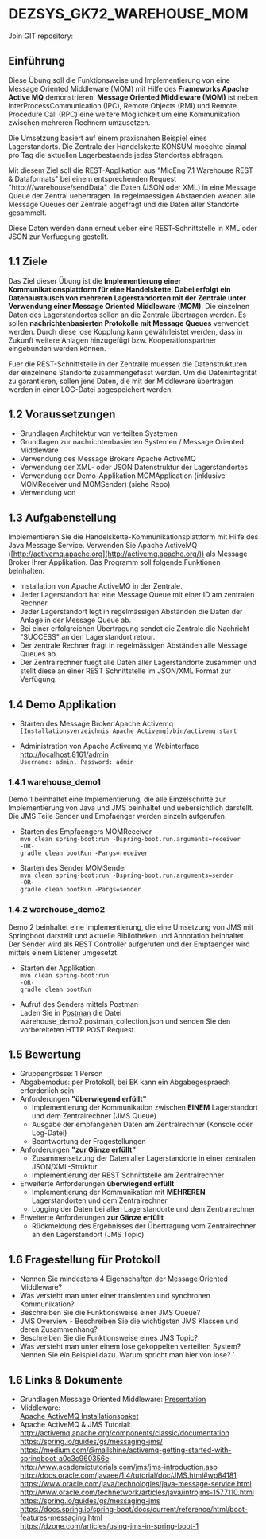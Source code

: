 # DEZSYS_GK72_WAREHOUSE_MOM
Join GIT repository: 

## Einführung

Diese Übung soll die Funktionsweise und Implementierung von eine Message Oriented Middleware (MOM) mit Hilfe des **Frameworks Apache Active MQ** demonstrieren. **Message Oriented Middleware (MOM)** ist neben InterProcessCommunication (IPC), Remote Objects (RMI) und Remote Procedure Call (RPC) eine weitere Möglichkeit um eine Kommunikation zwischen mehreren Rechnern umzusetzen.

Die Umsetzung basiert auf einem praxisnahen Beispiel eines Lagerstandorts. Die Zentrale der Handelskette KONSUM moechte einmal pro Tag die aktuellen Lagerbestaende jedes Standortes abfragen.

Mit diesem Ziel soll die REST-Applikation aus "MidEng 7.1 Warehouse REST &amp; Dataformats" bei einem entsprechenden Request "http://<IP Lagerstandort>/warehouse/sendData" die Daten (JSON oder XML) in eine Message Queue der Zentral uebertragen. 
In regelmaessigen Abstaenden werden alle Message Queues der Zentrale 
abgefragt und die Daten aller Standorte gesammelt.

Diese Daten werden dann erneut ueber eine REST-Schnittstelle in XML oder JSON zur Verfuegung gestellt.

## 1.1 Ziele  

Das Ziel dieser Übung ist die **Implementierung einer Kommunikationsplattform für eine Handelskette. Dabei erfolgt ein Datenaustausch von mehreren Lagerstandorten mit der Zentrale unter Verwendung einer Message Oriented Middleware (MOM)**. Die einzelnen Daten des Lagerstandortes sollen an die Zentrale übertragen werden. Es sollen **nachrichtenbasierten Protokolle mit Message Queues** verwendet werden. Durch diese lose Kopplung kann gewährleistet werden, dass in Zukunft weitere Anlagen hinzugefügt bzw. Kooperationspartner eingebunden werden können.

Fuer die REST-Schnittstelle in der Zentralle muessen die Datenstrukturen der einzelnene Standorte zusammengefasst werden. Um die Datenintegrität zu garantieren, sollen jene Daten, die mit der Middleware übertragen werden in einer LOG-Datei abgespeichert werden.  

## 1.2 Voraussetzungen

*   Grundlagen Architektur von verteilten Systemen
*   Grundlagen zur nachrichtenbasierten Systemen / Message Oriented Middleware  
*   Verwendung des Message Brokers Apache ActiveMQ
*   Verwendung der XML- oder JSON Datenstruktur der Lagerstandortes
*   Verwendung der Demo-Applikation MOMApplication (inklusive MOMReceiver und MOMSender) (siehe Repo)
*   Verwendung von

## 1.3 Aufgabenstellung

Implementieren Sie die Handelskette-Kommunikationsplattform mit Hilfe des Java Message Service. Verwenden Sie Apache ActiveMQ ([http://activemq.apache.org](http://activemq.apache.org/)) als Message Broker Ihrer Applikation. Das Programm soll folgende Funktionen beinhalten:

 *   Installation von Apache ActiveMQ in der Zentrale.
 *   Jeder Lagerstandort hat eine Message Queue mit einer ID am zentralen Rechner.
 *   Jeder Lagerstandort legt in regelmässigen Abständen die Daten der Anlage in der Message Queue ab.
 *   Bei einer erfolgreichen Übertragung sendet die Zentrale die Nachricht "SUCCESS" an den Lagerstandort retour.
 *   Der zentrale Rechner fragt in regelmässigen Abständen alle Message Queues ab.
 *   Der Zentralrechner fuegt alle Daten aller Lagerstandorte zusammen und stellt diese an einer REST Schnittstelle im JSON/XML Format zur Verfügung.

## 1.4 Demo Applikation

*   Starten des Message Broker Apache Activemq  
		`[Installationsverzeichnis Apache Activemq]/bin/activemq start`

*   Administration von Apache Activemq via Webinterface  
		[http://localhost:8161/admin](http://localhost:8161/admin)  
                  `Username: admin, Password: admin`   

### 1.4.1 warehouse_demo1

Demo 1 beinhaltet eine Implementierung, die alle Einzelschritte zur Implementierung von Java und JMS beinhaltet und uebersichtlich darstellt. Die JMS Teile Sender und Empfaenger werden einzeln aufgerufen.

 *   Starten des Empfaengers MOMReceiver  
     `mvn clean spring-boot:run -Dspring-boot.run.arguments=receiver`    
      `-OR-`   
     `gradle clean bootRun -Pargs=receiver`

 *   Starten des Sender MOMSender  
     `mvn clean spring-boot:run -Dspring-boot.run.arguments=sender`   
     `-OR-`   
     `gradle clean bootRun -Pargs=sender`

### 1.4.2 warehouse_demo2

Demo 2 beinhaltet eine Implementierung, die eine Umsetzung von JMS mit Springboot darstellt und aktuelle Bibliotheken und Annotation beinhaltet. Der Sender wird als REST Controller aufgerufen und der Empfaenger wird mittels einem Listener umgesetzt.

*   Starten der Applikation  
    `mvn clean spring-boot:run`   
    `-OR-`    
    `gradle clean bootRun`

*   Aufruf des Senders mittels Postman  
     Laden Sie in [Postman](https://www.postman.com) die Datei warehouse_demo2.postman_collection.json und senden
		 Sie den vorbereiteten HTTP POST Request.

## 1.5 Bewertung  

*   Gruppengrösse: 1 Person
*   Abgabemodus: per Protokoll, bei EK kann ein Abgabegespraech erforderlich sein
*   Anforderungen **"überwiegend erfüllt"**
    *   Implementierung der Kommunikation zwischen **EINEM** Lagerstandort und dem Zentralrechner (JMS Queue)  
    *   Ausgabe der empfangenen Daten am Zentralrechner (Konsole oder Log-Datei)
    *   Beantwortung der Fragestellungen   
*   Anforderungen **"zur Gänze erfüllt"**
    *   Zusammensetzung der Daten aller Lagerstandorte in einer zentralen JSON/XML-Struktur
    *   Implementierung der REST Schnittstelle am Zentralrechner
*  Erweiterte Anforderungen **überwiegend erfüllt**
    *   Implementierung der Kommunikation mit **MEHREREN** Lagerstandorten und dem Zentralrechner
    *   Logging der Daten bei allen Lagerstandorte und dem Zentralrechner   
*  Erweiterte Anforderungen **zur Gänze erfüllt**
    *   Rückmeldung des Ergebnisses der Übertragung vom Zentralrechner an den Lagerstandort (JMS Topic)  

## 1.6 Fragestellung für Protokoll

*   Nennen Sie mindestens 4 Eigenschaften der Message Oriented Middleware?  
*   Was versteht man unter einer transienten und synchronen Kommunikation?
*   Beschreiben Sie die Funktionsweise einer JMS Queue?
*   JMS Overview - Beschreiben Sie die wichtigsten JMS Klassen und deren Zusammenhang?
*   Beschreiben Sie die Funktionsweise eines JMS Topic?
*   Was versteht man unter einem lose gekoppelten verteilten System? Nennen Sie ein Beispiel dazu. Warum spricht man hier von lose?
`
## 1.6 Links & Dokumente

*   Grundlagen Message Oriented Middleware: [Presentation](https://elearning.tgm.ac.at/pluginfile.php/225789/mod_resource/content/1/dezsys_mom_einfuehrung.pdf)
*   Middleware:  
  [Apache ActiveMQ Installationspaket](http://activemq.apache.org/components/classic/download/)  
*   Apache ActiveMQ & JMS Tutorial:   
  http://activemq.apache.org/components/classic/documentation  
  https://spring.io/guides/gs/messaging-jms/  
  https://medium.com/@mailshine/activemq-getting-started-with-springboot-a0c3c960356e   
  http://www.academictutorials.com/jms/jms-introduction.asp   
  http://docs.oracle.com/javaee/1.4/tutorial/doc/JMS.html#wp84181    
  https://www.oracle.com/java/technologies/java-message-service.html   
  http://www.oracle.com/technetwork/articles/java/introjms-1577110.html  
  https://spring.io/guides/gs/messaging-jms  
  https://docs.spring.io/spring-boot/docs/current/reference/html/boot-features-messaging.html  
  https://dzone.com/articles/using-jms-in-spring-boot-1  
